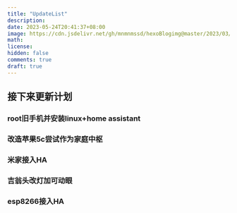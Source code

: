 ```yaml
---
title: "UpdateList"
description: 
date: 2023-05-24T20:41:37+08:00
image: https://cdn.jsdelivr.net/gh/mnmnmssd/hexoBlogimg@master/2023/03/upgit_20230320_1679308851_6.jpg
math: 
license: 
hidden: false
comments: true
draft: true
---
```


## 接下来更新计划

### root旧手机并安装linux+home assistant

### 改造苹果5c尝试作为家庭中枢

### 米家接入HA

### 吉翁头改灯加可动眼

### esp8266接入HA

